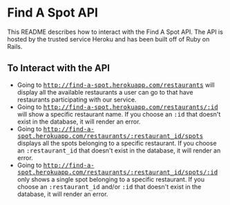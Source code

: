 # Find A Spot API
This README describes how to interact with the Find A Spot API. The API is hosted by the trusted service Heroku and has been built off of Ruby on Rails.

## To Interact with the API
* Going to <tt>http://find-a-spot.herokuapp.com/restaurants</tt> will display all the available restaurants a user can go to that have restaurants participating with our service.
* Going to <tt>http://find-a-spot.herokuapp.com/restaurants/:id</tt> will show a specific restaurant name. If you choose an <tt>:id</tt> that doesn't exist in the database, it will render an error.
* Going to <tt>http://find-a-spot.herokuapp.com/restaurants/:restaurant_id/spots</tt> displays all the spots belonging to a specific restaurant. If you choose an <tt>:restaurant_id</tt> that doesn't exist in the database, it will render an error.
* Going to <tt>http://find-a-spot.herokuapp.com/restaurants/:restaurant_id/spots/:id</tt> only shows a single spot belonging to a specific restaurant. If you choose an <tt>:restaurant_id</tt> and/or <tt>:id</tt> that doesn't exist in the database, it will render an error.

